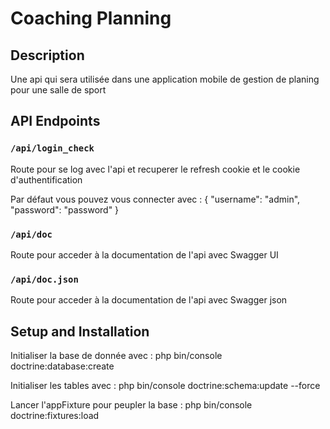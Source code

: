 # Coaching Planning

## Description

Une api qui sera utilisée dans une application mobile de gestion de planing pour une salle de sport

## API Endpoints

### `/api/login_check`

Route pour se log avec l'api et recuperer le refresh cookie et le cookie d'authentification

Par défaut vous pouvez vous connecter avec :
{
    "username": "admin",
    "password": "password"
}

### `/api/doc`

Route pour acceder à la documentation de l'api avec Swagger UI

### `/api/doc.json`

Route pour acceder à la documentation de l'api avec Swagger json

## Setup and Installation

Initialiser la base de donnée avec :
php bin/console doctrine:database:create

Initialiser les tables avec :
php bin/console doctrine:schema:update --force


Lancer l'appFixture pour peupler la base : 
php bin/console doctrine:fixtures:load

